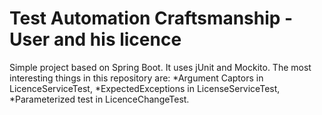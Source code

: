 # Test Automation Craftsmanship - User and his licence

Simple project based on Spring Boot.
It uses jUnit and Mockito. 
The most interesting things in this repository are: 
*Argument Captors in LicenceServiceTest,
*ExpectedExceptions in LicenseServiceTest,
*Parameterized test in LicenceChangeTest.
